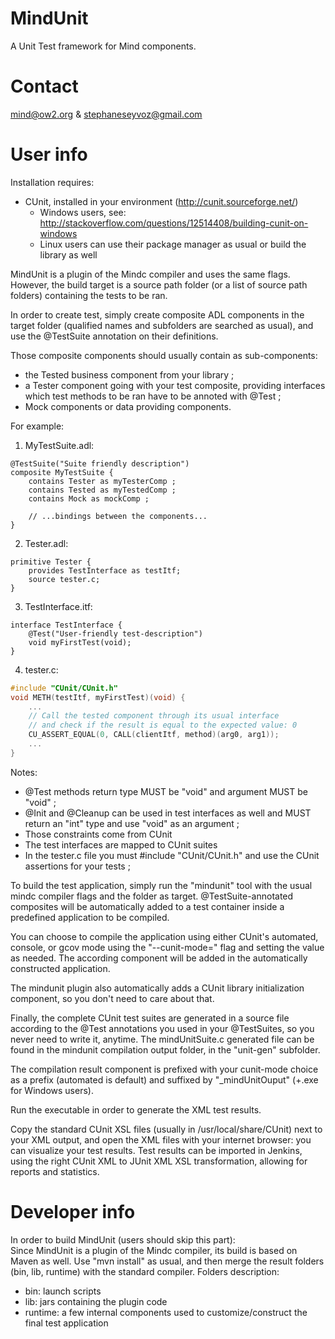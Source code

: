 MindUnit
========

A Unit Test framework for Mind components.

Contact
=======

mind@ow2.org & stephaneseyvoz@gmail.com

User info
=========

Installation requires:
- CUnit, installed in your environment (http://cunit.sourceforge.net/)
  - Windows users, see: http://stackoverflow.com/questions/12514408/building-cunit-on-windows
  - Linux users can use their package manager as usual or build the library as well

MindUnit is a plugin of the Mindc compiler and uses the same flags. However, the build target is a source path folder (or a list of source path folders) containing the tests to be ran.

In order to create test, simply create composite ADL components in the target folder (qualified names and subfolders are searched as usual), and use the @TestSuite annotation on their definitions.

Those composite components should usually contain as sub-components:
- the Tested business component from your library ;
- a Tester component going with your test composite, providing interfaces which test methods to be ran have to be annoted with @Test ;
- Mock components or data providing components.

For example:

1. MyTestSuite.adl:
```
@TestSuite("Suite friendly description")
composite MyTestSuite {
	contains Tester as myTesterComp ;
	contains Tested as myTestedComp ;
	contains Mock as mockComp ;
	
	// ...bindings between the components...
}
```

2. Tester.adl:
```
primitive Tester {
	provides TestInterface as testItf;
	source tester.c;	
}
```

3. TestInterface.itf:
```
interface TestInterface {
	@Test("User-friendly test-description")
	void myFirstTest(void);
}
```

4. tester.c:
```C++
#include "CUnit/CUnit.h"
void METH(testItf, myFirstTest)(void) {
	...
	// Call the tested component through its usual interface
	// and check if the result is equal to the expected value: 0
	CU_ASSERT_EQUAL(0, CALL(clientItf, method)(arg0, arg1));
	...
}
```

Notes:
- @Test methods return type MUST be "void" and argument MUST be "void" ;
- @Init and @Cleanup can be used in test interfaces as well and MUST return an "int" type and use "void" as an argument ;
- Those constraints come from CUnit
- The test interfaces are mapped to CUnit suites
- In the tester.c file you must #include "CUnit/CUnit.h" and use the CUnit assertions for your tests ;

To build the test application, simply run the "mindunit" tool with the usual mindc compiler flags and the folder as target.
@TestSuite-annotated composites will be automatically added to a test container inside a predefined application to be compiled.

You can choose to compile the application using either CUnit's automated, console, or gcov mode using the "--cunit-mode=" flag and setting the value as needed. The according component will be added in the automatically constructed application.

The mindunit plugin also automatically adds a CUnit library initialization component, so you don't need to care about that.

Finally, the complete CUnit test suites are generated in a source file according to the @Test annotations you used in your @TestSuites, so you never need to write it, anytime. The mindUnitSuite.c generated file can be found in the mindunit compilation output folder, in the "unit-gen" subfolder. 

The compilation result component is prefixed with your cunit-mode choice as a prefix (automated is default) and suffixed by "_mindUnitOuput" (+.exe for Windows users).

Run the executable in order to generate the XML test results.

Copy the standard CUnit XSL files (usually in /usr/local/share/CUnit) next to your XML output, and open the XML files with your internet browser: you can visualize your test results.
Test results can be imported in Jenkins, using the right CUnit XML to JUnit XML XSL transformation, allowing for reports and statistics.

Developer info
==============
  
In order to build MindUnit (users should skip this part):  
Since MindUnit is a plugin of the Mindc compiler, its build is based on Maven as well.
Use "mvn install" as usual, and then merge the result folders (bin, lib, runtime) with the standard compiler.
Folders description:
- bin: launch scripts
- lib: jars containing the plugin code
- runtime: a few internal components used to customize/construct the final test application

